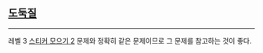 ## [도둑질](https://school.programmers.co.kr/learn/courses/30/lessons/42897)

---

레벨 3 [스티커 모으기 2](https://school.programmers.co.kr/learn/courses/30/lessons/12971) 문제와 정확히 같은 문제이므로 그 문제를 참고하는 것이 좋다.
